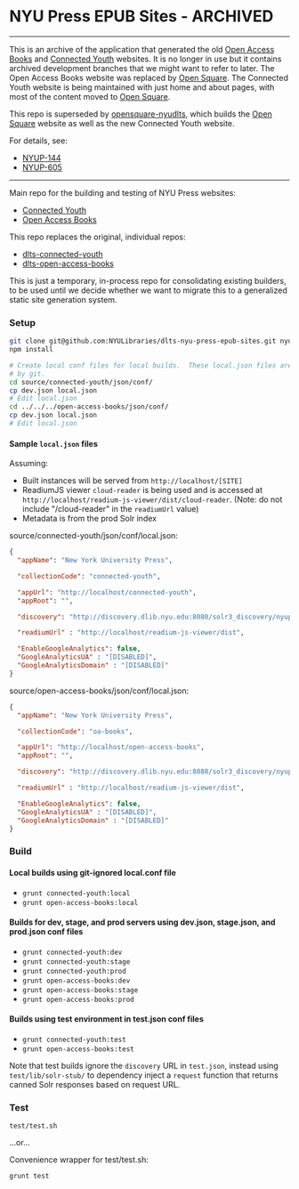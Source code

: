 NYU Press EPUB Sites - ARCHIVED
===============================

---

This is an archive of the application that generated the old
[Open Access Books](http://openaccessbooks.nyupress.org/) and
[Connected Youth](http://connectedyouth.nyupress.org/) websites.  It is no longer in use
but it contains archived development branches that we might want to refer to later.
The Open Access Books website was replaced by [Open Square](http://opensquare.nyupress.org/).
The Connected Youth website is being maintained with just home and about pages, with
most of the content moved to [Open Square](http://opensquare.nyupress.org/).

This repo is superseded by [opensquare-nyudlts](https://github.com/nyudlts/opensquare-nyudlts),
which builds the [Open Square](http://opensquare.nyupress.org/) website as well as the new
Connected Youth website.

For details, see:

* [NYUP-144](https://jira.nyu.edu/browse/NYUP-144)
* [NYUP-605](https://jira.nyu.edu/jira/browse/NYUP-605)

---

Main repo for the building and testing of NYU Press websites:

* [Connected Youth](http://connectedyouth.nyupress.org/)
* [Open Access Books](http://openaccessbooks.nyupress.org/)

This repo replaces the original, individual repos:

* [dlts-connected-youth](https://github.com/NYULibraries/dlts-connected-youth)
* [dlts-open-access-books](https://github.com/NYULibraries/dlts-open-access-books)

This is just a temporary, in-process repo for consolidating existing builders, to be used until we decide whether we
want to migrate this to a generalized static site generation system.

### Setup

```bash
git clone git@github.com:NYULibraries/dlts-nyu-press-epub-sites.git nyu-press-epub-sites
npm install

# Create local conf files for local builds.  These local.json files are ignored
# by git.
cd source/connected-youth/json/conf/
cp dev.json local.json
# Edit local.json
cd ../../../open-access-books/json/conf/
cp dev.json local.json
# Edit local.json
```

#### Sample `local.json` files

Assuming:

* Built instances will be served from ```http://localhost/[SITE]```
* ReadiumJS viewer `cloud-reader` is being used and is accessed at ```http://localhost/readium-js-viewer/dist/cloud-reader```.
 (Note: do not include "/cloud-reader" in the ```readiumUrl``` value)
* Metadata is from the prod Solr index

source/connected-youth/json/conf/local.json:

```json
{
  "appName": "New York University Press",

  "collectionCode": "connected-youth",

  "appUrl": "http://localhost/connected-youth",
  "appRoot": "",

  "discovery": "http://discovery.dlib.nyu.edu:8080/solr3_discovery/nyupress",

  "readiumUrl" : "http://localhost/readium-js-viewer/dist",

  "EnableGoogleAnalytics": false,
  "GoogleAnalyticsUA" : "[DISABLED]",
  "GoogleAnalyticsDomain" : "[DISABLED]"
}
```

source/open-access-books/json/conf/local.json:

```json
{
  "appName": "New York University Press",

  "collectionCode": "oa-books",

  "appUrl": "http://localhost/open-access-books",
  "appRoot": "",

  "discovery": "http://discovery.dlib.nyu.edu:8080/solr3_discovery/nyupress",

  "readiumUrl" : "http://localhost/readium-js-viewer/dist",

  "EnableGoogleAnalytics": false,
  "GoogleAnalyticsUA" : "[DISABLED]",
  "GoogleAnalyticsDomain" : "[DISABLED]"
}
```

### Build

#### Local builds using git-ignored local.conf file

* `grunt connected-youth:local`
* `grunt open-access-books:local`

#### Builds for dev, stage, and prod servers using dev.json, stage.json, and prod.json conf files

* `grunt connected-youth:dev`
* `grunt connected-youth:stage`
* `grunt connected-youth:prod`
* `grunt open-access-books:dev`
* `grunt open-access-books:stage`
* `grunt open-access-books:prod`

#### Builds using test environment in test.json conf files

* `grunt connected-youth:test`
* `grunt open-access-books:test`

Note that test builds ignore the `discovery` URL in `test.json`, instead using
`test/lib/solr-stub/` to dependency inject a `request` function that returns
canned Solr responses based on request URL.

### Test

`test/test.sh`

...or...

Convenience wrapper for test/test.sh:

`grunt test`
